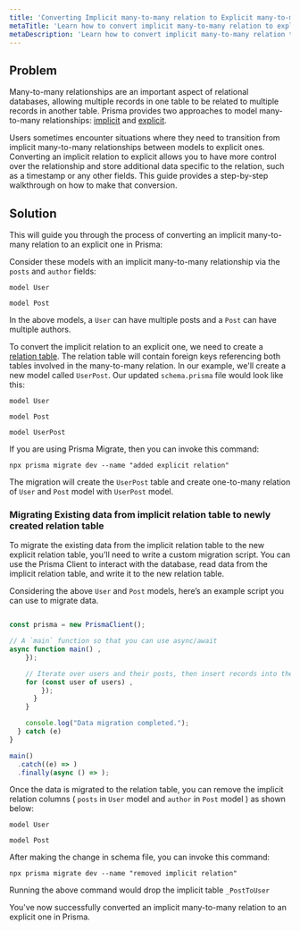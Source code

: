 ```yaml
---
title: 'Converting Implicit many-to-many relation to Explicit many-to-many relation'
metaTitle: 'Learn how to convert implicit many-to-many relation to explicit many-to-many relation'
metaDescription: 'Learn how to convert implicit many-to-many relation to explicit many-to-many relation'
---
```


## Problem

Many-to-many relationships are an important aspect of relational databases, allowing multiple records in one table to be related to multiple records in another table. Prisma provides two approaches to model many-to-many relationships: [implicit](/orm/prisma-schema/data-model/relations/many-to-many-relations#implicit-many-to-many-relations) and [explicit](/orm/prisma-schema/data-model/relations/many-to-many-relations#explicit-many-to-many-relations).

Users sometimes encounter situations where they need to transition from implicit many-to-many relationships between models to explicit ones. Converting an implicit relation to explicit allows you to have more control over the relationship and store additional data specific to the relation, such as a timestamp or any other fields. This guide provides a step-by-step walkthrough on how to make that conversion.

## Solution

This will guide you through the process of converting an implicit many-to-many relation to an explicit one in Prisma:

Consider these models with an implicit many-to-many relationship via the `posts` and `author` fields:

```prisma
model User 

model Post 
```

In the above models, a `User` can have multiple posts and a `Post` can have multiple authors.

To convert the implicit relation to an explicit one, we need to create a [relation table](/orm/prisma-schema/data-model/relations/many-to-many-relations#relation-tables). The relation table will contain foreign keys referencing both tables involved in the many-to-many relation. In our example, we'll create a new model called `UserPost`. Our updated `schema.prisma` file would look like this:

```prisma highlight=15-24;add
model User 

model Post 

model UserPost 
```

If you are using Prisma Migrate, then you can invoke this command:

```terminal
npx prisma migrate dev --name "added explicit relation"
```

The migration will create the `UserPost` table and create one-to-many relation of `User` and `Post` model with `UserPost` model.

### Migrating Existing data from implicit relation table to newly created relation table

To migrate the existing data from the implicit relation table to the new explicit relation table, you'll need to write a custom migration script. You can use the Prisma Client to interact with the database, read data from the implicit relation table, and write it to the new relation table.

Considering the above `User` and `Post` models, here’s an example script you can use to migrate data.

```typescript

const prisma = new PrismaClient();

// A `main` function so that you can use async/await
async function main() ,
    });

    // Iterate over users and their posts, then insert records into the UserPost table
    for (const user of users) ,
        });
      }
    }

    console.log("Data migration completed.");
  } catch (e) 
}

main()
  .catch((e) => )
  .finally(async () => );
```

Once the data is migrated to the relation table, you can remove the implicit relation columns ( `posts` in `User` model and `author` in `Post` model ) as shown below:

```prisma highlight=4,11;delete
model User 

model Post 
```

After making the change in schema file, you can invoke this command:

```terminal
npx prisma migrate dev --name "removed implicit relation"
```

Running the above command would drop the implicit table `_PostToUser`

You've now successfully converted an implicit many-to-many relation to an explicit one in Prisma.